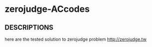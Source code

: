 # zerojudge-ACcodes
## DESCRIPTIONS
here are the tested solution to zerojudge problem
http://zerojudge.tw
